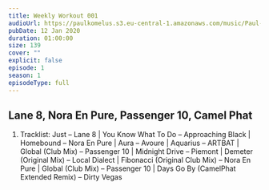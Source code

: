 ```yaml
---
title: Weekly Workout 001
audioUrl: https://paulkomelus.s3.eu-central-1.amazonaws.com/music/Paul-Komelus-Weekly-Workout-025(DnB).mp3
pubDate: 12 Jan 2020
duration: 01:00:00
size: 139
cover: ""
explicit: false
episode: 1
season: 1
episodeType: full
---
```

## Lane 8, Nora En Pure, Passenger 10, Camel Phat


1. Tracklist: Just – Lane 8 | You Know What To Do – Approaching Black | Homebound – Nora En Pure | Aura – Avoure | Aquarius – ARTBAT | Global (Club Mix) – Passenger 10 | Midnight Drive – Piemont | Demeter (Original Mix) – Local Dialect | Fibonacci (Original Club Mix) – Nora En Pure | Global (Club Mix) – Passenger 10 | Days Go By (CamelPhat Extended Remix) – Dirty Vegas
